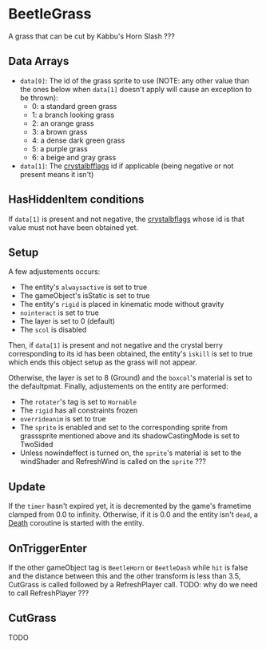 # BeetleGrass
A grass that can be cut by Kabbu's Horn Slash ???

## Data Arrays
- `data[0]`: The id of the grass sprite to use (NOTE: any other value than the ones below when `data[1]` doesn't apply will cause an exception to be thrown):
  - 0: a standard green grass
  - 1: a branch looking grass
  - 2: an orange grass
  - 3: a brown grass
  - 4: a dense dark green grass
  - 5: a purple grass
  - 6: a beige and gray grass
- `data[1]`: The [crystalbfflags](../../../Enums%20and%20IDs/crystalbfflags.md) id if applicable (being negative or not present means it isn't)

## HasHiddenItem conditions
If `data[1]` is present and not negative, the [crystalbflags](../../Enums%20and%20IDs/crystalbfflags.md) whose id is that value must not have been obtained yet.

## Setup
A few adjustements occurs:
- The entity's `alwaysactive` is set to true
- The gameObject's isStatic is set to true
- The entity's `rigid` is placed in kinematic mode without gravity
- `nointeract` is set to true
- The layer is set to 0 (default)
- The `scol` is disabled

Then, if `data[1]` is present and not negative and the crystal berry corresponding to its id has been obtained, the entity's `iskill` is set to true which ends this object setup as the grass will not appear.

Otherwise, the layer is set to 8 (Ground) and the `boxcol`'s material is set to the defaultpmat. Finally, adjustements on the entity are performed:
- The `rotater`'s tag is set to `Hornable`
- The `rigid` has all constraints frozen
- `overrideanim` is set to true
- The `sprite` is enabled and set to the corresponding sprite from grasssprite mentioned above and its shadowCastingMode is set to TwoSided
- Unless nowindeffect is turned on, the `sprite`'s material is set to the windShader and RefreshWind is called on the `sprite` ???

## Update
If the `timer` hasn't expired yet, it is decremented by the game's frametime clamped from 0.0 to infinity. Otherwise, if it is 0.0 and the entity isn't `dead`, a [Death](../../EntityControl/Notable%20methods/Death.md) coroutine is started with the entity.

## OnTriggerEnter
If the other gameObject tag is `BeetleHorn` or `BeetleDash` while `hit` is false and the distance between this and the other transform is less than 3.5, CutGrass is called followed by a RefreshPlayer call. TODO: why do we need to call RefreshPlayer ???

## CutGrass
TODO